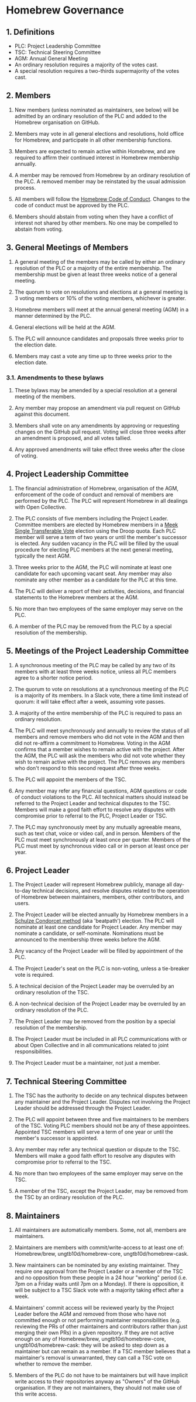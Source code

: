 # Homebrew Governance

## 1. Definitions

- PLC: Project Leadership Committee
- TSC: Technical Steering Committee
- AGM: Annual General Meeting
- An ordinary resolution requires a majority of the votes cast.
- A special resolution requires a two-thirds supermajority of the votes cast.

## 2. Members

1. New members (unless nominated as maintainers, see below) will be admitted by an ordinary resolution of the PLC and added to the Homebrew organisation on GitHub.

2. Members may vote in all general elections and resolutions, hold office for Homebrew, and participate in all other membership functions.

3. Members are expected to remain active within Homebrew, and are required to affirm their continued interest in Homebrew membership annually.

4. A member may be removed from Homebrew by an ordinary resolution of the PLC. A removed member may be reinstated by the usual admission process.

5. All members will follow the [Homebrew Code of Conduct](https://github.com/Homebrew/.github/blob/HEAD/CODE_OF_CONDUCT.md#code-of-conduct). Changes to the code of conduct must be approved by the PLC.

6. Members should abstain from voting when they have a conflict of interest not shared by other members. No one may be compelled to abstain from voting.

## 3. General Meetings of Members

1. A general meeting of the members may be called by either an ordinary resolution of the PLC or a majority of the entire membership. The membership must be given at least three weeks notice of a general meeting.

2. The quorum to vote on resolutions and elections at a general meeting is 3 voting members or 10% of the voting members, whichever is greater.

3. Homebrew members will meet at the annual general meeting (AGM) in a manner determined by the PLC.

4. General elections will be held at the AGM.

5. The PLC will announce candidates and proposals three weeks prior to the election date.

6. Members may cast a vote any time up to three weeks prior to the election date.

### 3.1. Amendments to these bylaws

1. These bylaws may be amended by a special resolution at a general meeting of the members.

2. Any member may propose an amendment via pull request on GitHub against this document.

3. Members shall vote on any amendments by approving or requesting changes on the GitHub pull request. Voting will close three weeks after an amendment is proposed, and all votes tallied.

4. Any approved amendments will take effect three weeks after the close of voting.

## 4. Project Leadership Committee

1. The financial administration of Homebrew, organisation of the AGM, enforcement of the code of conduct and removal of members are performed by the PLC. The PLC will represent Homebrew in all dealings with Open Collective.

2. The PLC consists of five members including the Project Leader. Committee members are elected by Homebrew members in a [Meek Single Transferable Vote](https://en.wikipedia.org/wiki/Counting_single_transferable_votes#Meek) election using the Droop quota. Each PLC member will serve a term of two years or until the member's successor is elected. Any sudden vacancy in the PLC will be filled by the usual procedure for electing PLC members at the next general meeting, typically the next AGM.

3. Three weeks prior to the AGM, the PLC will nominate at least one candidate for each upcoming vacant seat. Any member may also nominate any other member as a candidate for the PLC at this time.

4. The PLC will deliver a report of their activities, decisions, and financial statements to the Homebrew members at the AGM.

5. No more than two employees of the same employer may serve on the PLC.

6. A member of the PLC may be removed from the PLC by a special resolution of the membership.

## 5. Meetings of the Project Leadership Committee

1. A synchronous meeting of the PLC may be called by any two of its members with at least three weeks notice, unless all PLC members agree to a shorter notice period.

2. The quorum to vote on resolutions at a synchronous meeting of the PLC is a majority of its members. In a Slack vote, there a time limit instead of quorum: it will take effect after a week, assuming vote passes.

3. A majority of the entire membership of the PLC is required to pass an ordinary resolution.

4. The PLC will meet synchronously and annually to review the status of all members and remove members who did not vote in the AGM and then did not re-affirm a commitment to Homebrew. Voting in the AGM confirms that a member wishes to remain active with the project. After the AGM, the PLC will ask the members who did not vote whether they wish to remain active with the project. The PLC removes any members who don't respond to this second request after three weeks.

5. The PLC will appoint the members of the TSC.

6. Any member may refer any financial questions, AGM questions or code of conduct violations to the PLC. All technical matters should instead be referred to the Project Leader and technical disputes to the TSC. Members will make a good faith effort to resolve any disputes with compromise prior to referral to the PLC, Project Leader or TSC.

7. The PLC may synchronously meet by any mutually agreeable means, such as text chat, voice or video call, and in person. Members of the PLC must meet synchronously at least once per quarter. Members of the PLC must meet by synchronous video call or in person at least once per year.

## 6. Project Leader

1. The Project Leader will represent Homebrew publicly, manage all day-to-day technical decisions, and resolve disputes related to the operation of Homebrew between maintainers, members, other contributors, and users.

2. The Project Leader will be elected annually by Homebrew members in a [Schulze Condorcet method](https://en.wikipedia.org/wiki/Schulze_method) (aka 'beatpath') election. The PLC will nominate at least one candidate for Project Leader. Any member may nominate a candidate, or self-nominate. Nominations must be announced to the membership three weeks before the AGM.

3. Any vacancy of the Project Leader will be filled by appointment of the PLC.

4. The Project Leader's seat on the PLC is non-voting, unless a tie-breaker vote is required.

5. A technical decision of the Project Leader may be overruled by an ordinary resolution of the TSC.

6. A non-technical decision of the Project Leader may be overruled by an ordinary resolution of the PLC.

7. The Project Leader may be removed from the position by a special resolution of the membership.

8. The Project Leader must be included in all PLC communications with or about Open Collective and in all communications related to joint responsibilities.

9. The Project Leader must be a maintainer, not just a member.

## 7. Technical Steering Committee

1. The TSC has the authority to decide on any technical disputes between any maintainer and the Project Leader. Disputes not involving the Project Leader should be addressed through the Project Leader.

2. The PLC will appoint between three and five maintainers to be members of the TSC. Voting PLC members should not be any of these appointees. Appointed TSC members will serve a term of one year or until the member's successor is appointed.

3. Any member may refer any technical question or dispute to the TSC. Members will make a good faith effort to resolve any disputes with compromise prior to referral to the TSC.

4. No more than two employees of the same employer may serve on the TSC.

5. A member of the TSC, except the Project Leader, may be removed from the TSC by an ordinary resolution of the PLC.

## 8. Maintainers

1. All maintainers are automatically members. Some, not all, members are maintainers.

2. Maintainers are members with commit/write-access to at least one of: Homebrew/brew, ungtb10d/homebrew-core, ungtb10d/homebrew-cask.

3. New maintainers can be nominated by any existing maintainer. They require one approval from the Project Leader or a member of the TSC and no opposition from these people in a 24 hour "working" period (i.e. 7pm on a Friday waits until 7pm on a Monday). If there is opposition, it will be subject to a TSC Slack vote with a majority taking effect after a week.

4. Maintainers' commit access will be reviewed yearly by the Project Leader before the AGM and removed from those who have not committed enough or not performing maintainer responsibilities (e.g. reviewing the PRs of other maintainers and contributors rather than just merging their own PRs) in a given repository. If they are not active enough on any of Homebrew/brew, ungtb10d/homebrew-core, ungtb10d/homebrew-cask: they will be asked to step down as a maintainer but can remain as a member. If a TSC member believes that a maintainer's removal is unwarranted, they can call a TSC vote on whether to remove the member.

5. Members of the PLC do not have to be maintainers but will have implicit write access to their repositories anyway as "Owners" of the GitHub organisation. If they are not maintainers, they should not make use of this write access.
